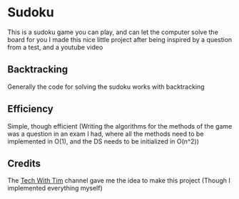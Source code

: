 # Sudoku
This is a sudoku game you can play, and can let the computer solve the board for you
I made this nice little project after being inspired by a question from a test, and a youtube video

## Backtracking
Generally the code for solving the sudoku works with backtracking

## Efficiency
Simple, though efficient (Writing the algorithms for the methods of the game was a question in 
an exam I had, where all the methods need to be implemented in O(1), and the DS needs to be
initialized in O(n^2))

## Credits
The [Tech With Tim](https://www.youtube.com/channel/UC4JX40jDee_tINbkjycV4Sg) channel gave me the idea to make this project (Though I implemented everything myself)
